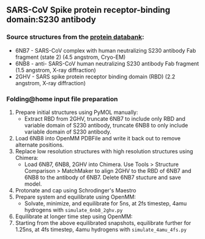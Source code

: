 ## SARS-CoV Spike protein receptor-binding domain:S230 antibody

### Source structures from the [protein databank](http://rcsb.org): 
* 6NB7 - SARS-CoV complex with human neutralizing S230 antibody Fab fragment (state 2) (4.5 angstrom, Cryo-EM)
* 6NB8 - anti- SARS-CoV human neutralizing S230 antibody Fab fragment (1.5 angstrom, X-ray diffraction)
* 2GHV - SARS spike protein receptor binding domain (RBD) (2.2 angstrom, X-ray diffraction)

### Folding@home input file preparation
1. Prepare initial structures using PyMOL manually:
    - Extract RBD from 2GHV, truncate 6NB7 to include only RBD and variable domain of S230 antibody, truncate 6NB8 to only include variable domain of S230 antibody.
2. Load 6NB8 into OpenMM PDBFile and write it back out to remove alternate positions.
3. Replace low resolution structures with high resolution structures using Chimera:
    - Load 6NB7, 6NB8, 2GHV into Chimera. Use Tools > Structure Comparison > MatchMaker to align 2GHV to the RBD of 6NB7 and 6NB8 to the antibody of 6NB7. Delete 6NB7 stucture and save model.
4. Protonate and cap using Schrodinger's Maestro
5. Prepare system and equilibrate using OpenMM:
    - Solvate, minimize, and equilibrate for 5ns, at 2fs timestep, 4amu hydrogens with `simulate_6nb8_2ghv.py`
6. Equilibrate at longer time step using OpenMM:
7. Starting from the above equilibrated snapshots, equilibrate further for 1.25ns, at 4fs timestep, 4amu hydrogens with `simulate_4amu_4fs.py`
